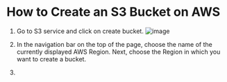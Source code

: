 # How to Create an S3 Bucket on AWS # 

1. Go to S3 service and click on create bucket.
![image](https://github.com/user-attachments/assets/a3da5964-b608-43c3-823e-bdecdb6b849d)

3. In the navigation bar on the top of the page, choose the name of the currently displayed AWS Region. Next, choose the Region in which you want to create a bucket.
4. 
